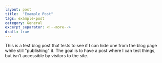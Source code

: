 ```yaml
---
layout: post
title:  "Example Post"
tags: example-post
category: General
excerpt_separator: <!--more-->
draft: true
---
```


This is a test blog post that tests to see if I can hide one from the blog page while still "publishing" it. The goal is to have a post where I can test things, but isn't accessible by visitors to the site.


